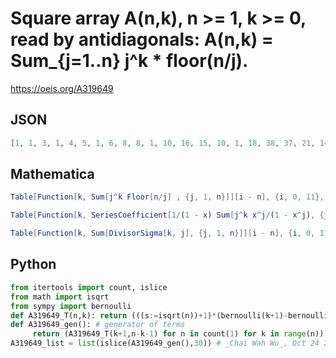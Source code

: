 # Square array A\(n,k\), n \>\= 1, k \>\= 0, read by antidiagonals: A\(n,k\) \= Sum\_\{j\=1\.\.n\} j^k \* floor\(n/j\)\.
https://oeis.org/A319649
## JSON
```JSON
[1, 1, 3, 1, 4, 5, 1, 6, 8, 8, 1, 10, 16, 15, 10, 1, 18, 38, 37, 21, 14, 1, 34, 100, 111, 63, 33, 16, 1, 66, 278, 373, 237, 113, 41, 20, 1, 130, 796, 1335, 999, 489, 163, 56, 23, 1, 258, 2318, 4957, 4461, 2393, 833, 248, 69, 27, 1, 514, 6820, 18831, 20583, 12513, 4795, 1418, 339, 87, 29]
```
## Mathematica
```Mathematica
Table[Function[k, Sum[j^k Floor[n/j] , {j, 1, n}]][i - n], {i, 0, 11}, {n, 1, i}] // Flatten
```
```Mathematica
Table[Function[k, SeriesCoefficient[1/(1 - x) Sum[j^k x^j/(1 - x^j), {j, 1, n}], {x, 0, n}]][i - n], {i, 0, 11}, {n, 1, i}] // Flatten
```
```Mathematica
Table[Function[k, Sum[DivisorSigma[k, j], {j, 1, n}]][i - n], {i, 0, 11}, {n, 1, i}] // Flatten
```
## Python
```Python
from itertools import count, islice
from math import isqrt
from sympy import bernoulli
def A319649_T(n,k): return (((s:=isqrt(n))+1)*(bernoulli(k+1)-bernoulli(k+1,s+1))+sum(w**k*(k+1)*((q:=n//w)+1)-bernoulli(k+1)+bernoulli(k+1,q+1) for w in range(1,s+1)))//(k+1) + int(k==0)
def A319649_gen(): # generator of terms
     return (A319649_T(k+1,n-k-1) for n in count(1) for k in range(n))
A319649_list = list(islice(A319649_gen(),30)) # _Chai Wah Wu_, Oct 24 2023
```
